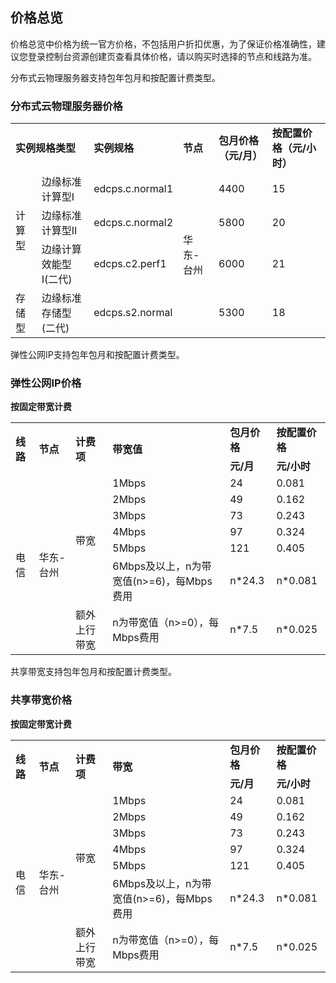 ## 价格总览

价格总览中价格为统一官方价格，不包括用户折扣优惠，为了保证价格准确性，建议您登录控制台资源创建页查看具体价格，请以购买时选择的节点和线路为准。<br/>

分布式云物理服务器支持包年包月和按配置计费类型。<br/>

### 分布式云物理服务器价格


<table>
    <tr>
        <td colspan="2"><B>实例规格类型</B></td> 
        <td ><B>实例规格</B></td> 
	<td ><B>节点</B></td> 
	<td ><B>包月价格（元/月）</B></td>
	<td ><B>按配置价格（元/小时）</B></td>
    </tr>
    <tr>   
        <td rowspan="3">计算型</td>
		<td >边缘标准计算型Ⅰ</td>
		<td >edcps.c.normal1</td>
	        <td  rowspan="4">华东-台州</td>
		<td >4400</td>
	        <td >15</td>
    </tr>
	<tr>   
		<td >边缘标准计算型Ⅱ</td>
		<td >edcps.c.normal2</td>
		<td >5800</td>
		<td >20</td>
    </tr>
	<tr>   
		<td >边缘计算效能型Ⅰ(二代)</td>
		<td >edcps.c2.perf1</td>
		<td >6000</td>
		<td >21</td>
    </tr>
	<tr>   
		<td >存储型</td>
		<td >边缘标准存储型(二代)</td>
		<td >edcps.s2.normal</td>
		<td >5300</td>
		<td >18</td>
    </tr>
</table>

弹性公网IP支持包年包月和按配置计费类型。

### 弹性公网IP价格

**按固定带宽计费**

<table>
   <tr>
       <td rowspan="2"><B>线路</B></td>
       <td rowspan="2"><B>节点</B></td>
       <td rowspan="2"><B>计费项</B></td>
       <td rowspan="2"><B>带宽值</B></td>
       <td ><B>包月价格</B></td>
       <td ><B>按配置价格</B></td>
   </tr>
   <tr>
       <td><B>元/月</B></td>
       <td><B>元/小时</B></td>
     
   </tr>
   <tr>
      <td rowspan="12">电信</td>
      <td rowspan="12">华东-台州<br/>
      <td rowspan="6">带宽</td>
      <td>1Mbps</td>
      <td>24</td>
      <td>0.081</td>
      
   </tr>
   <tr>
      <td>2Mbps</td>
      <td>49</td>
      <td>0.162</td>
      
   </tr>
   <tr>
     <td>3Mbps</td>
     <td>73</td>
     <td>0.243</td>
	
   </tr>
   <tr>
     <td>4Mbps</td>
     <td>97</td>
     <td>0.324</td>
     
   </tr>
   <tr>
     <td>5Mbps</td>
     <td>121</td>
     <td>0.405</td>
     
   </tr>
   <tr>
     <td>6Mbps及以上，n为带宽值(n>=6)，每Mbps费用</td>
     <td>n*24.3</td>
     <td>n*0.081</td>
  </tr>
  <tr>
    <td rowspan="1">额外上行带宽</td>
        <td>n为带宽值（n>=0），每Mbps费用</td>
        <td>n*7.5</td>
	 <td>n*0.025</td>
    </tr>
</table>

共享带宽支持包年包月和按配置计费类型。

### 共享带宽价格

**按固定带宽计费**

<table>
   <tr>
       <td rowspan="2"><B>线路</B></td>
       <td rowspan="2"><B>节点</B></td>
       <td rowspan="2"><B>计费项</B></td>
       <td rowspan="2"><B>带宽</B></td>
       <td ><B>包月价格</B></td>
       <td ><B>按配置价格</B></td>
   </tr>
   <tr>
       <td><B>元/月</B></td>
       <td><B>元/小时</B></td>
     
   </tr>
   <tr>
      <td rowspan="12">电信</td>
      <td rowspan="12">华东-台州<br/>
      <td rowspan="6">带宽</td>
      <td>1Mbps</td>
      <td>24</td>
      <td>0.081</td>
      
   </tr>
   <tr>
      <td>2Mbps</td>
      <td>49</td>
      <td>0.162</td>
      
   </tr>
   <tr>
     <td>3Mbps</td>
     <td>73</td>
     <td>0.243</td>
	
   </tr>
   <tr>
     <td>4Mbps</td>
     <td>97</td>
     <td>0.324</td>
     
   </tr>
   <tr>
     <td>5Mbps</td>
     <td>121</td>
     <td>0.405</td>
     
   </tr>
   <tr>
     <td>6Mbps及以上，n为带宽值(n>=6)，每Mbps费用</td>
     <td>n*24.3</td>
     <td>n*0.081</td>
  </tr>
  <tr>
    <td rowspan="1">额外上行带宽</td>
        <td>n为带宽值（n>=0），每Mbps费用</td>
        <td>n*7.5</td>
	 <td>n*0.025</td>
    </tr>
</table>
